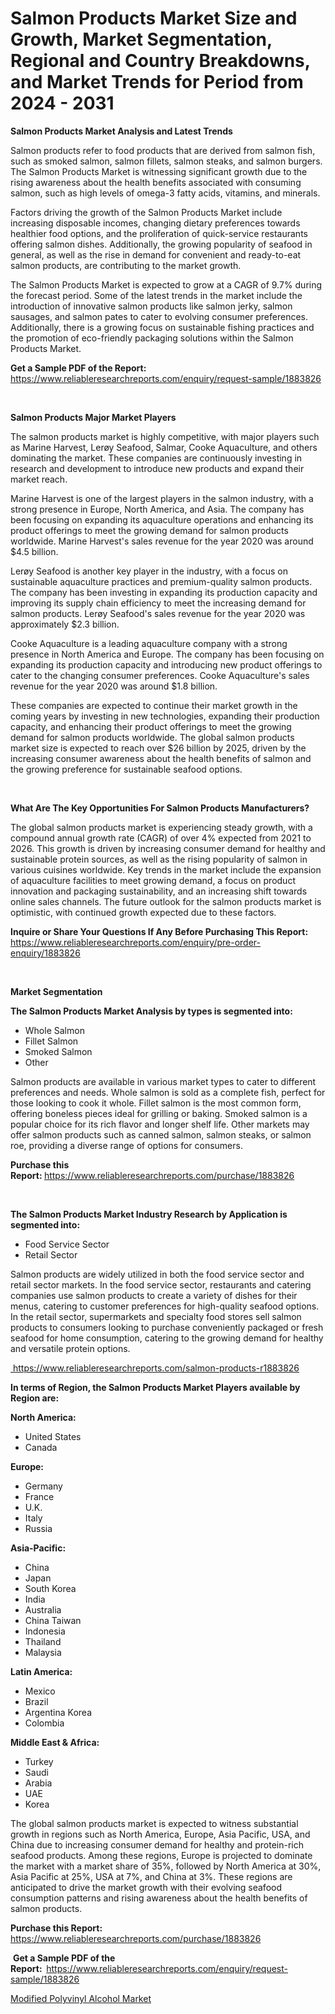 <p><h1>Salmon Products Market Size and Growth, Market Segmentation, Regional and Country Breakdowns, and Market Trends for Period from 2024 -  2031</h1></p><p><strong>Salmon Products Market Analysis and Latest Trends</strong></p>
<p><p>Salmon products refer to food products that are derived from salmon fish, such as smoked salmon, salmon fillets, salmon steaks, and salmon burgers. The Salmon Products Market is witnessing significant growth due to the rising awareness about the health benefits associated with consuming salmon, such as high levels of omega-3 fatty acids, vitamins, and minerals.</p><p>Factors driving the growth of the Salmon Products Market include increasing disposable incomes, changing dietary preferences towards healthier food options, and the proliferation of quick-service restaurants offering salmon dishes. Additionally, the growing popularity of seafood in general, as well as the rise in demand for convenient and ready-to-eat salmon products, are contributing to the market growth.</p><p>The Salmon Products Market is expected to grow at a CAGR of 9.7% during the forecast period. Some of the latest trends in the market include the introduction of innovative salmon products like salmon jerky, salmon sausages, and salmon pates to cater to evolving consumer preferences. Additionally, there is a growing focus on sustainable fishing practices and the promotion of eco-friendly packaging solutions within the Salmon Products Market.</p></p>
<p><strong>Get a Sample PDF of the Report:&nbsp;</strong> <a href="https://www.reliableresearchreports.com/enquiry/request-sample/1883826">https://www.reliableresearchreports.com/enquiry/request-sample/1883826</a></p>
<p>&nbsp;</p>
<p><strong>Salmon Products Major Market Players</strong></p>
<p><p>The salmon products market is highly competitive, with major players such as Marine Harvest, Lerøy Seafood, Salmar, Cooke Aquaculture, and others dominating the market. These companies are continuously investing in research and development to introduce new products and expand their market reach.</p><p>Marine Harvest is one of the largest players in the salmon industry, with a strong presence in Europe, North America, and Asia. The company has been focusing on expanding its aquaculture operations and enhancing its product offerings to meet the growing demand for salmon products worldwide. Marine Harvest's sales revenue for the year 2020 was around $4.5 billion.</p><p>Lerøy Seafood is another key player in the industry, with a focus on sustainable aquaculture practices and premium-quality salmon products. The company has been investing in expanding its production capacity and improving its supply chain efficiency to meet the increasing demand for salmon products. Lerøy Seafood's sales revenue for the year 2020 was approximately $2.3 billion.</p><p>Cooke Aquaculture is a leading aquaculture company with a strong presence in North America and Europe. The company has been focusing on expanding its production capacity and introducing new product offerings to cater to the changing consumer preferences. Cooke Aquaculture's sales revenue for the year 2020 was around $1.8 billion.</p><p>These companies are expected to continue their market growth in the coming years by investing in new technologies, expanding their production capacity, and enhancing their product offerings to meet the growing demand for salmon products worldwide. The global salmon products market size is expected to reach over $26 billion by 2025, driven by the increasing consumer awareness about the health benefits of salmon and the growing preference for sustainable seafood options.</p></p>
<p>&nbsp;</p>
<p><strong>What Are The Key Opportunities For Salmon Products Manufacturers?</strong></p>
<p><p>The global salmon products market is experiencing steady growth, with a compound annual growth rate (CAGR) of over 4% expected from 2021 to 2026. This growth is driven by increasing consumer demand for healthy and sustainable protein sources, as well as the rising popularity of salmon in various cuisines worldwide. Key trends in the market include the expansion of aquaculture facilities to meet growing demand, a focus on product innovation and packaging sustainability, and an increasing shift towards online sales channels. The future outlook for the salmon products market is optimistic, with continued growth expected due to these factors.</p></p>
<p><strong>Inquire or Share Your Questions If Any Before Purchasing This Report:</strong> <a href="https://www.reliableresearchreports.com/enquiry/pre-order-enquiry/1883826">https://www.reliableresearchreports.com/enquiry/pre-order-enquiry/1883826</a></p>
<p>&nbsp;</p>
<p><strong>Market Segmentation</strong></p>
<p><strong>The Salmon Products Market Analysis by types is segmented into:</strong></p>
<p><ul><li>Whole Salmon</li><li>Fillet Salmon</li><li>Smoked Salmon</li><li>Other</li></ul></p>
<p><p>Salmon products are available in various market types to cater to different preferences and needs. Whole salmon is sold as a complete fish, perfect for those looking to cook it whole. Fillet salmon is the most common form, offering boneless pieces ideal for grilling or baking. Smoked salmon is a popular choice for its rich flavor and longer shelf life. Other markets may offer salmon products such as canned salmon, salmon steaks, or salmon roe, providing a diverse range of options for consumers.</p></p>
<p><strong>Purchase this Report:&nbsp;</strong><a href="https://www.reliableresearchreports.com/purchase/1883826">https://www.reliableresearchreports.com/purchase/1883826</a></p>
<p>&nbsp;</p>
<p><strong>The Salmon Products Market Industry Research by Application is segmented into:</strong></p>
<p><ul><li>Food Service Sector</li><li>Retail Sector</li></ul></p>
<p><p>Salmon products are widely utilized in both the food service sector and retail sector markets. In the food service sector, restaurants and catering companies use salmon products to create a variety of dishes for their menus, catering to customer preferences for high-quality seafood options. In the retail sector, supermarkets and specialty food stores sell salmon products to consumers looking to purchase conveniently packaged or fresh seafood for home consumption, catering to the growing demand for healthy and versatile protein options.</p></p>
<p><a href="https://www.reliableresearchreports.com/salmon-products-r1883826">&nbsp;https://www.reliableresearchreports.com/salmon-products-r1883826</a></p>
<p><strong>In terms of Region, the Salmon Products Market Players available by Region are:</strong></p>
<p>
    <p> <strong> North America: </strong>
        <ul>
            <li>United States</li>
            <li>Canada</li>
        </ul>
        </p> 
    <p> <strong> Europe: </strong>
        <ul>
            <li>Germany</li>
            <li>France</li>
            <li>U.K.</li>
            <li>Italy</li>
            <li>Russia</li>
        </ul>
        </p> 
    <p> <strong> Asia-Pacific: </strong>
        <ul>
            <li>China</li>
            <li>Japan</li>
            <li>South Korea</li>
            <li>India</li>
            <li>Australia</li>
            <li>China Taiwan</li>
            <li>Indonesia</li>
            <li>Thailand</li>
            <li>Malaysia</li>
        </ul>
        </p> 
    <p> <strong> Latin America: </strong>
        <ul>
            <li>Mexico</li>
            <li>Brazil</li>
            <li>Argentina Korea</li>
            <li>Colombia</li>
        </ul>
        </p> 
    <p> <strong> Middle East & Africa: </strong>
        <ul>
            <li>Turkey</li>
            <li>Saudi</li>
            <li>Arabia</li>
            <li>UAE</li>
            <li>Korea</li>
        </ul>
    </p>
    </p>
<p><p>The global salmon products market is expected to witness substantial growth in regions such as North America, Europe, Asia Pacific, USA, and China due to increasing consumer demand for healthy and protein-rich seafood products. Among these regions, Europe is projected to dominate the market with a market share of 35%, followed by North America at 30%, Asia Pacific at 25%, USA at 7%, and China at 3%. These regions are anticipated to drive the market growth with their evolving seafood consumption patterns and rising awareness about the health benefits of salmon products.</p></p>
<p><strong>Purchase this Report: </strong><a href="https://www.reliableresearchreports.com/purchase/1883826">https://www.reliableresearchreports.com/purchase/1883826</a></p>
<p>&nbsp;<strong>Get a Sample PDF of the Report:&nbsp;&nbsp;</strong><a href="https://www.reliableresearchreports.com/enquiry/request-sample/1883826">https://www.reliableresearchreports.com/enquiry/request-sample/1883826</a></p>
<p><strong></strong></p>
<p><p><a href="https://carnation-joke-41f.notion.site/Modified-Polyvinyl-Alcohol-Market-Provides-a-Comprehensive-Analysis-Including-a-Macro-Overview-of-th-a6ad6596732445bab599352f49a7a6d9">Modified Polyvinyl Alcohol Market</a></p></p>